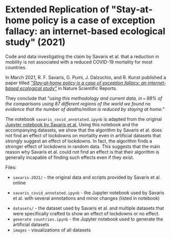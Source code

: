# Extended Replication of "Stay‐at‐home policy is a case of exception fallacy: an internet‐based ecological study" (2021)

Code and data investigating the claim by Savaris et al. that a reduction in mobility is not associated with a reduced COVID-19 mortality for most countries.

In March 2021, R. F. Savaris, G. Pumi, J. Dalzochio, and R. Kunst published a paper titled *["Stay‐at‐home policy is a case of exception fallacy: an internet‐based ecological study"](https://www.nature.com/articles/s41598-021-84092-1)* in Nature Scientific Reports.

They conclude that *"using this methodology and current data, in ~ 98% of the comparisons using 87 different regions of the world we found no evidence that the number of deaths/million is reduced by staying at home."*

The notebook ``savaris_covid_annotated.ipynb`` is adapted from the original [Jupyter notebook by Savaris et al.](https://gist.github.com/rsavaris66/eccfc6caf4c9578d676c134fac74d3fe)
Using this notebook and the accompanying datasets, we show that the algorithm by Savaris et al. does not find an effect of lockdowns on mortality even in artificial datasets that strongly suggest an effect of lockdowns.
In fact, the algorithm finds a stronger effect of lockdowns in random data.
This suggests that the main reason why Savaris et al. could not find an effect is that their algorithm is generally incapable of finding such effects even if they exist.

Files:

* ``savaris-2021/`` - the original data and scripts provided by Savaris et al. online
- ``savaris_covid_annotated.ipynb`` - the Jupyter notebook used by Savaris et al. with several annotations and minor changes (listed in notebook)
* ``datasets/`` - the dataset used by Savaris et al. and multiple datasets that were specifically crafted to show an effect of lockdowns or no effect.
* ``generate countries.ipynb`` - the Jupyter notebook used to generate the artificial datasets
* ``images`` - visualizations of all datasets

